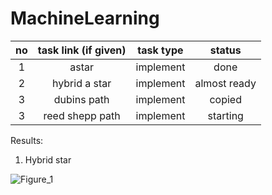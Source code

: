 # MachineLearning
   |no |  task link (if given) |  task type   | status |
   |:-:| :-------------------: | :-------------------: | :-----------: |
   | 1 | astar | implement |     done      |
   | 2 | hybrid a star | implement |    almost ready      |
   | 3 | dubins path | implement |     copied      |
   | 3 | reed shepp path | implement |     starting      |
   
   
   Results:
   
   1. Hybrid star
   
   ![Figure_1](https://user-images.githubusercontent.com/24115387/119111985-9128e280-ba5e-11eb-8148-a5e0168e068d.png)

